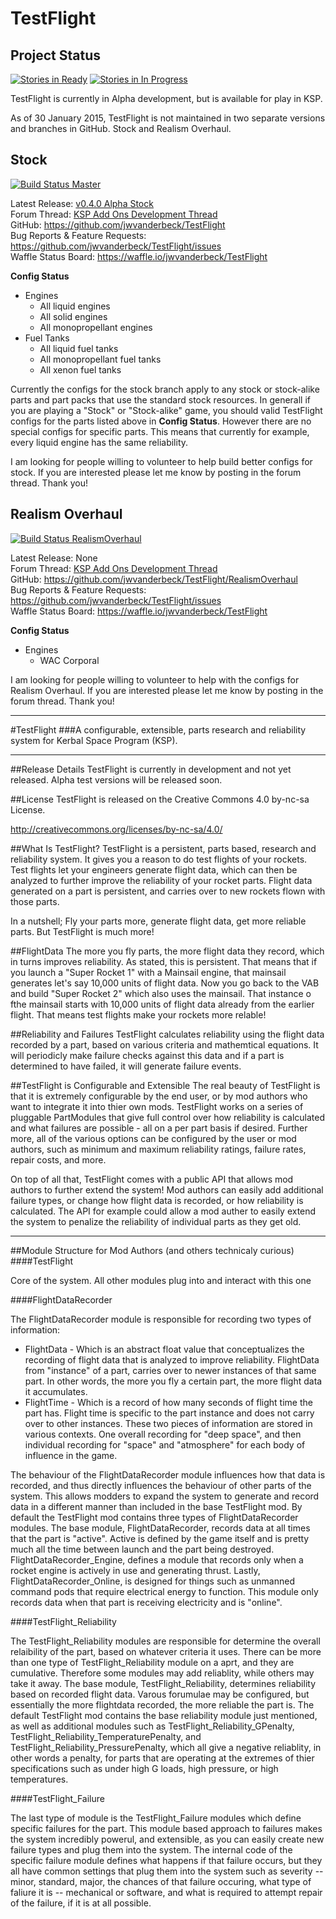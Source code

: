 TestFlight
==========

Project Status
--------------

[![Stories in Ready](https://badge.waffle.io/jwvanderbeck/TestFlight.png?label=ready&title=Ready)](https://waffle.io/jwvanderbeck/TestFlight) [![Stories in In Progress](https://badge.waffle.io/jwvanderbeck/TestFlight.png?label=ready&title=In%20Progress)](https://waffle.io/jwvanderbeck/TestFlight)


TestFlight is currently in Alpha development, but is available for play in KSP.

As of 30 January 2015, TestFlight is not maintained in two separate versions and branches in GitHub.  Stock and Realism Overhaul.

Stock
-----
[![Build Status Master](https://travis-ci.org/jwvanderbeck/TestFlight.svg?branch=master)](https://travis-ci.org/jwvanderbeck/TestFlight)

Latest Release: [v0.4.0 Alpha Stock](https://github.com/jwvanderbeck/TestFlight/releases/tag/v0.4.0)    
Forum Thread: [KSP Add Ons Development Thread](http://forum.kerbalspaceprogram.com/threads/88187)    
GitHub: https://github.com/jwvanderbeck/TestFlight    
Bug Reports & Feature Requests: https://github.com/jwvanderbeck/TestFlight/issues    
Waffle Status Board: https://waffle.io/jwvanderbeck/TestFlight

**Config Status**

* Engines
	* All liquid engines
	* All solid engines
	* All monopropellant engines
* Fuel Tanks
	* All liquid fuel tanks
	* All monopropellant fuel tanks
	* All xenon fuel tanks

Currently the configs for the stock branch apply to any stock or stock-alike parts and part packs that use the standard stock resources.  In generall if you are playing a "Stock" or "Stock-alike" game, you should valid TestFlight configs for the parts listed above in **Config Status**.  However there are no special configs for specific parts.  This means that currently for example, every liquid engine has the same reliability.

I am looking for people willing to volunteer to help build better configs for stock.  If you are interested please let me know by posting in the forum thread.  Thank you!

Realism Overhaul
----------------
[![Build Status RealismOverhaul](https://travis-ci.org/jwvanderbeck/TestFlight.svg?branch=RealismOverhaul)](https://travis-ci.org/jwvanderbeck/TestFlight) 

Latest Release: None    
Forum Thread: [KSP Add Ons Development Thread](http://forum.kerbalspaceprogram.com/threads/88187)    
GitHub: https://github.com/jwvanderbeck/TestFlight/RealismOverhaul    
Bug Reports & Feature Requests: https://github.com/jwvanderbeck/TestFlight/issues    
Waffle Status Board: https://waffle.io/jwvanderbeck/TestFlight

**Config Status**

* Engines
	* WAC Corporal

I am looking for people willing to volunteer to help with the configs for Realism Overhaul.  If you are interested please let me know by posting in the forum thread.  Thank you!


----------------------------------

#TestFlight
###A configurable, extensible, parts research and reliability system for Kerbal Space Program (KSP).

---

##Release Details
TestFlight is currently in development and not yet released.  Alpha test versions will be released soon.

##License
TestFlight is released on the Creative Commons 4.0 by-nc-sa License. 

http://creativecommons.org/licenses/by-nc-sa/4.0/

##What Is TestFlight?
TestFlight is a persistent, parts based, research and reliability system.  It gives you a reason to do test flights of your rockets.  Test flights let your engineers generate flight data, which can then be analyzed to further improve the reliability of your rocket parts.  Flight data generated on a part is persistent, and carries over to new rockets flown with those parts.

In a nutshell; Fly your parts more, generate flight data, get more reliable parts.  But TestFlight is much more!

##FlightData
The more you fly parts, the more flight data they record, which in turns improves reliability.  As stated, this is persistent.  That means that if you launch a "Super Rocket 1" with a Mainsail engine, that mainsail generates let's say 10,000 units of flight data.  Now you go back to the VAB and build "Super Rocket 2" which also uses the mainsail.  That instance o fthe mainsail starts with 10,000 units of flight data already from the earlier flight.  That means test flights make your rockets more relable!

##Reliability and Failures
TestFlight calculates reliability using the flight data recorded by a part, based on various criteria and mathemtical equations.  It will periodicly make failure checks against this data and if a part is determined to have failed, it will generate failure events.

##TestFlight is Configurable and Extensible
The real beauty of TestFlight is that it is extremely configurable by the end user, or by mod authors who want to integrate it into thier own mods.  TestFlight works on a series of pluggable PartModules that give full control over how reliability is calculated and what failures are possible - all on a per part basis if desired.  Further more, all of the various options can be configured by the user or mod authors, such as minimum and maximum reliability ratings, failure rates, repair costs, and more.

On top of all that, TestFlight comes with a public API that allows mod authors to further extend the system!  Mod authors can easily add additional failure types, or change how flight data is recorded, or how reliability is calculated.  The API for example could allow a mod auther to easily extend the system to penalize the reliability of individual parts as they get old.

---


##Module Structure for Mod Authors (and others technicaly curious)
####TestFlight

Core of the system.  All other modules plug into and interact with this one
	
####FlightDataRecorder
	
The FlightDataRecorder module is responsible for recording two types of information:
  * FlightData - Which is an abstract float value that conceptualizes the recording of flight data that is analyzed to improve reliability.  FlightData from "instance" of a part, carries over to newer instances of that same part.  In other words, the more you fly a certain part, the more flight data it accumulates.
  * FlightTime - Which is a record of how many seconds of flight time the part has.  Flight time is specific to the part instance and does not carry over to other instances.
These two pieces of information are stored in various contexts.  One overall recording for "deep space", and then individual recording for "space" and "atmosphere" for each body of influence in the game.

The behaviour of the FlightDataRecorder module influences how that data is recorded, and thus directly influences the behaviour of other parts of the system.  This allows modders to expand the system to generate and record data in a different manner than included in the base TestFlight mod.  By default the TestFlight mod contains three types of FlightDataRecorder modules.  The base module, FlightDataRecorder, records data at all times that the part is "active".  Active is defined by the game itself and is pretty much all the time between launch and the part being destroyed.  FlightDataRecorder_Engine, defines a module that records only when a rocket engine is actively in use and generating thrust.  Lastly, FlightDataRecorder_Online, is designed for things such as unmanned command pods that require electrical energy to function.  This module only records data when that part is receiving electricity and is "online".

####TestFlight_Reliability

The TestFlight_Reliability modules are responsible for determine the overall relaibility of the part, based on  whatever criteria it uses.  There can be more than one type of TestFlight_Reliability module on a aprt, and they are cumulative.  Therefore some modules may add reliablity, while others may take it away.  The base module, TestFlight_Reliability, determines reliability based on recorded flight data.  Varous forumulae may be configured, but essentially the more flightdata recorded, the more reliable the part is.  The default TestFlight mod contains the base reliability module just mentioned, as well as additional modules such as TestFlight_Reliability_GPenalty, TestFlight_Reliability_TemperaturePenalty, and TestFlight_Reliability_PressurePenalty, which all give a negative reliablity, in other words a penalty, for parts that are operating at the extremes of thier specifications such as under high G loads, high pressure, or high temperatures.

####TestFlight_Failure

The last type of module is the TestFlight_Failure modules which define specific failures for the part.  This module based approach to failures makes the system incredibly powerul, and extensible, as you can easily create new failure types and plug them into the system.  The internal code of the specific failure module defines what happens if that failure occurs, but they all have common settings that plug them into the system such as severity -- minor, standard, major, the chances of that failure occuring, what type of faliure it is -- mechanical or software, and what is required to attempt repair of the failure, if it is at all possible.
